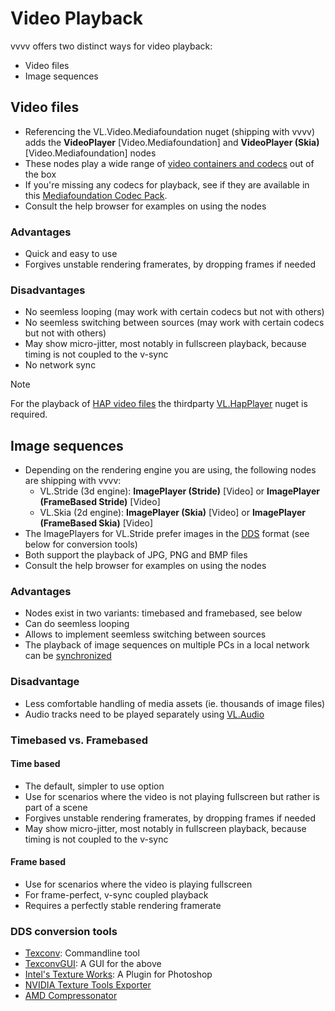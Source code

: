# Video Playback

vvvv offers two distinct ways for video playback:
- Video files
- Image sequences

## Video files

- Referencing the VL.Video.Mediafoundation nuget (shipping with vvvv) adds the **VideoPlayer** [Video.Mediafoundation] and **VideoPlayer (Skia)** [Video.Mediafoundation] nodes
- These nodes play a wide range of [video containers and codecs](https://docs.microsoft.com/en-us/windows/win32/medfound/supported-media-formats-in-media-foundation) out of the box
- If you're missing any codecs for playback, see if they are available in this [Mediafoundation Codec Pack](http://codecguide.com/media_foundation_codecs.htm).
- Consult the help browser for examples on using the nodes

### Advantages
- Quick and easy to use
- Forgives unstable rendering framerates, by dropping frames if needed

### Disadvantages
- No seemless looping (may work with certain codecs but not with others)
- No seemless switching between sources (may work with certain codecs but not with others)
- May show micro-jitter, most notably in fullscreen playback, because timing is not coupled to the v-sync
- No network sync

> [!NOTE]
> For the playback of [HAP video files](http://hap.video) the thirdparty [VL.HapPlayer](https://www.nuget.org/packages/VL.HapPlayer/) nuget is required.

## Image sequences

- Depending on the rendering engine you are using, the following nodes are shipping with vvvv:
  - VL.Stride (3d engine): **ImagePlayer (Stride)** [Video] or **ImagePlayer (FrameBased Stride)** [Video]
  - VL.Skia (2d engine): **ImagePlayer (Skia)** [Video] or **ImagePlayer (FrameBased Skia)** [Video]
- The ImagePlayers for VL.Stride prefer images in the [DDS](https://beyondskyrim.org/tutorials/the-dds-texture-format) format (see below for conversion tools)
- Both support the playback of JPG, PNG and BMP files
- Consult the help browser for examples on using the nodes

### Advantages
- Nodes exist in two variants: timebased and framebased, see below
- Can do seemless looping
- Allows to implement seemless switching between sources
- The playback of image sequences on multiple PCs in a local network can be [synchronized](video-synchronization.md)

### Disadvantage
- Less comfortable handling of media assets (ie. thousands of image files)
- Audio tracks need to be played separately using [VL.Audio](https://www.nuget.org/packages/VL.Audio/)

### Timebased vs. Framebased

#### Time based
- The default, simpler to use option
- Use for scenarios where the video is not playing fullscreen but rather is part of a scene 
- Forgives unstable rendering framerates, by dropping frames if needed
- May show micro-jitter, most notably in fullscreen playback, because timing is not coupled to the v-sync
  
#### Frame based
- Use for scenarios where the video is playing fullscreen
- For frame-perfect, v-sync coupled playback
- Requires a perfectly stable rendering framerate

### DDS conversion tools

* [Texconv](https://github.com/Microsoft/DirectXTex/wiki/Texconv): Commandline tool
* [TexconvGUI](https://vvvv.org/contribution/texconvgui): A GUI for the above
* [Intel's Texture Works](https://gametechdev.github.io/Intel-Texture-Works-Plugin/): A Plugin for Photoshop
* [NVIDIA Texture Tools Exporter](https://developer.nvidia.com/nvidia-texture-tools-exporter)
* [AMD Compressonator](https://gpuopen.com/gaming-product/compressonator/)

